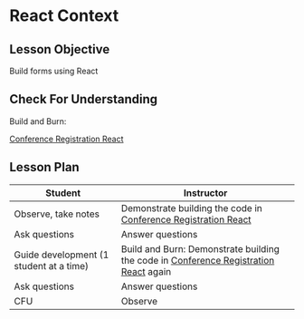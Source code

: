 # React Context

## Lesson Objective

Build forms using React

## Check For Understanding

Build and Burn:

[Conference Registration React](https://github.com/sikaeducation/conference-registration-react)

## Lesson Plan

| Student | Instructor |
| --- | --- |
| Observe, take notes | Demonstrate building the code in [Conference Registration React](https://github.com/sikaeducation/conference-registration-react) |
| Ask questions | Answer questions |
| Guide development (1 student at a time) | Build and Burn: Demonstrate building the code in [Conference Registration React](https://github.com/sikaeducation/conference-registration-react) again |
| Ask questions | Answer questions |
| CFU | Observe |
